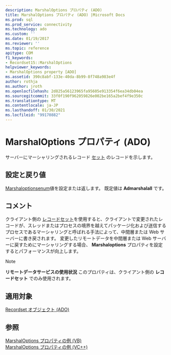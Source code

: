 ```yaml
---
description: MarshalOptions プロパティ (ADO)
title: MarshalOptions プロパティ (ADO) |Microsoft Docs
ms.prod: sql
ms.prod_service: connectivity
ms.technology: ado
ms.custom: ''
ms.date: 01/19/2017
ms.reviewer: ''
ms.topic: reference
apitype: COM
f1_keywords:
- Recordset15::MarshalOptions
helpviewer_keywords:
- MarshalOptions property [ADO]
ms.assetid: 390c8abf-133e-40da-8b99-8f748a983e4f
author: rothja
ms.author: jroth
ms.openlocfilehash: 2d825a56123965fa95605e913354f6ea34db04ea
ms.sourcegitcommit: 33f0f190f962059826e002be165a2bef4f9e350c
ms.translationtype: MT
ms.contentlocale: ja-JP
ms.lasthandoff: 01/30/2021
ms.locfileid: "99170882"
---
```

# <a name="marshaloptions-property-ado"></a>MarshalOptions プロパティ (ADO)
サーバーにマーシャリングされるレコード [セット](./recordset-object-ado.md) のレコードを示します。  
  
## <a name="settings-and-return-values"></a>設定と戻り値  
 [Marshaloptionsenum](./marshaloptionsenum.md)値を設定または返します。 既定値は **Admarshalall** です。  
  
## <a name="remarks"></a>コメント  
 クライアント側の [レコードセット](./recordset-object-ado.md)を使用すると、クライアントで変更されたレコードが、スレッドまたはプロセスの境界を越えてパッケージ化および送信するプロセスであるマーシャリングと呼ばれる手法によって、中間層または Web サーバーに書き戻されます。 変更したリモートデータを中間層または Web サーバーに戻すためにマーシャリングする場合、 **Marshaloptions** プロパティを設定するとパフォーマンスが向上します。  
  
> [!NOTE]
>  **リモートデータサービスの使用状況** このプロパティは、クライアント側の **レコードセット** でのみ使用されます。  
  
## <a name="applies-to"></a>適用対象  
 [Recordset オブジェクト (ADO)](./recordset-object-ado.md)  
  
## <a name="see-also"></a>参照  
 [MarshalOptions プロパティの例 (VB)](./marshaloptions-property-example-vb.md)   
 [MarshalOptions プロパティの例 (VC++)](./marshaloptions-property-example-vc.md)